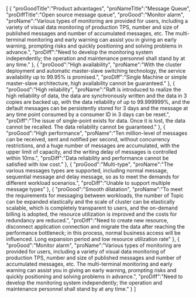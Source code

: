 [
	{
		"proGoodTitle":"Product advantages",
		"proNameTitle":"Message Queue",
		"proDiffTitle":"Open source message queue",
		"proGood":"Monitor alarm",
		"proName":"Various types of monitoring are provided for users, including a variety of visual data monitoring of production TPS, number and size of published messages and number of accumulated messages, etc. The multi-terminal monitoring and early warning can assist you in giving an early warning, prompting risks and quickly positioning and solving problems in advance.",
		"proDiff":"Need to develop the monitoring system independently; the operation and maintenance personnel shall stand by at any time."
	},
	{
		"proGood":"High availability",
		"proName":"With the cluster deployment and automatic master-slave switching technology, the service availability up to 99.95% is promised.",
		"proDiff":"Single Machine or simple master-slave architecture, high availability cannot be guaranteed."
	},
	{
		"proGood":"High reliability",
		"proName":"Raft is introduced to realize the high reliability of data, the data are synchronously written and the data in 3 copies are backed up, with the data reliability of up to 99.999999%, and the default messages can be persistently stored for 3 days and the message at any time point consumed by a consumer ID in 3 days can be reset.",
		"proDiff":"The issue of single-point exists for data. Once it is lost, the data cannot be recalled. The data reliability cannot be guaranteed."
	},
	{
		"proGood":"High performance",
		"proName":"Ten million-level of messages can be received, sent and notified per second, without concurrency restrictions, and a huge number of messages are accumulated, with the upper limit of capacity, and the writing delay of messages is controlled within 10ms.",
		"proDiff":"Data reliability and performance cannot be satisfied with low cost."
	},
	{
		"proGood":"Multi-type",
		"proName":"The various messages types are supported, including normal message, sequential message and delay message, so as to meet the demands for different workload scenarios.",
		"proDiff":"Unable to support multiple message types"
	},
	{
		"proGood":"Smooth dilatation",
		"proName":"To meet the requirements for messaging between workloads, the number of Topic can be expanded elastically and the scale of cluster can be elastically scalable, which is completely transparent to users, and the on-demand billing is adopted, the resource utilization is improved and the costs for redundancy are reduced.",
		"proDiff":"Need to create new resource, disconnect application connection and migrate the data after reaching the performance bottleneck; in this process, normal business access will be influenced. Long expansion period and low resource utilization rate"
	},
	{
		"proGood":"Monitor alarm",
		"proName":"Various types of monitoring are provided for users, including a variety of visual data monitoring of production TPS, number and size of published messages and number of accumulated messages, etc. The multi-terminal monitoring and early warning can assist you in giving an early warning, prompting risks and quickly positioning and solving problems in advance.",
		"proDiff":"Need to develop the monitoring system independently; the operation and maintenance personnel shall stand by at any time."
	}
]